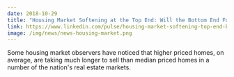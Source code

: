 ```yaml
---
date: 2018-10-29
title: "Housing Market Softening at the Top End: Will the Bottom End Follow?"
link: https://www.linkedin.com/pulse/housing-market-softening-top-end-bottom-follow-stefan-pampulov/
image: /img/news/news-housing-market.png
---
```


Some housing market observers have noticed that higher priced homes, on average, are taking much longer to sell than median priced homes in a number of the nation's real estate markets.